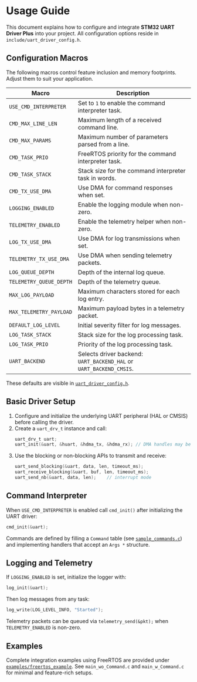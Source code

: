 # Usage Guide

This document explains how to configure and integrate **STM32 UART Driver Plus** into your project. All configuration options reside in `include/uart_driver_config.h`.

## Configuration Macros

The following macros control feature inclusion and memory footprints. Adjust them to suit your application.

| Macro | Description |
|-------|-------------|
|`USE_CMD_INTERPRETER`|Set to `1` to enable the command interpreter task.| 
|`CMD_MAX_LINE_LEN`|Maximum length of a received command line.|
|`CMD_MAX_PARAMS`|Maximum number of parameters parsed from a line.|
|`CMD_TASK_PRIO`|FreeRTOS priority for the command interpreter task.|
|`CMD_TASK_STACK`|Stack size for the command interpreter task in words.|
|`CMD_TX_USE_DMA`|Use DMA for command responses when set.|
|`LOGGING_ENABLED`|Enable the logging module when non-zero.| 
|`TELEMETRY_ENABLED`|Enable the telemetry helper when non-zero.|
|`LOG_TX_USE_DMA`|Use DMA for log transmissions when set.|
|`TELEMETRY_TX_USE_DMA`|Use DMA when sending telemetry packets.|
|`LOG_QUEUE_DEPTH`|Depth of the internal log queue.| 
|`TELEMETRY_QUEUE_DEPTH`|Depth of the telemetry queue.| 
|`MAX_LOG_PAYLOAD`|Maximum characters stored for each log entry.| 
|`MAX_TELEMETRY_PAYLOAD`|Maximum payload bytes in a telemetry packet.| 
|`DEFAULT_LOG_LEVEL`|Initial severity filter for log messages.| 
|`LOG_TASK_STACK`|Stack size for the log processing task.| 
|`LOG_TASK_PRIO`|Priority of the log processing task.| 
|`UART_BACKEND`|Selects driver backend: `UART_BACKEND_HAL` or `UART_BACKEND_CMSIS`.|

These defaults are visible in [`uart_driver_config.h`](include/uart_driver_config.h).

## Basic Driver Setup

1. Configure and initialize the underlying UART peripheral (HAL or CMSIS) before calling the driver.
2. Create a `uart_drv_t` instance and call:
   ```c
   uart_drv_t uart;
   uart_init(&uart, &huart, &hdma_tx, &hdma_rx); // DMA handles may be NULL
   ```
3. Use the blocking or non-blocking APIs to transmit and receive:
   ```c
   uart_send_blocking(&uart, data, len, timeout_ms);
   uart_receive_blocking(&uart, buf, len, timeout_ms);
   uart_send_nb(&uart, data, len);    // interrupt mode

## Command Interpreter

When `USE_CMD_INTERPRETER` is enabled call `cmd_init()` after initializing the UART driver:

```c
cmd_init(&uart);
```

Commands are defined by filling a `Command` table (see [`sample_commands.c`](src/sample_commands.c)) and implementing handlers that accept an `Args *` structure.

## Logging and Telemetry

If `LOGGING_ENABLED` is set, initialize the logger with:
```c
log_init(&uart);
```
Then log messages from any task:
```c
log_write(LOG_LEVEL_INFO, "Started");
```
Telemetry packets can be queued via `telemetry_send(&pkt);` when `TELEMETRY_ENABLED` is non-zero.

## Examples

Complete integration examples using FreeRTOS are provided under [`examples/freertos_example`](examples/freertos_example). See `main_wo_Command.c` and `main_w_Command.c` for minimal and feature-rich setups.
